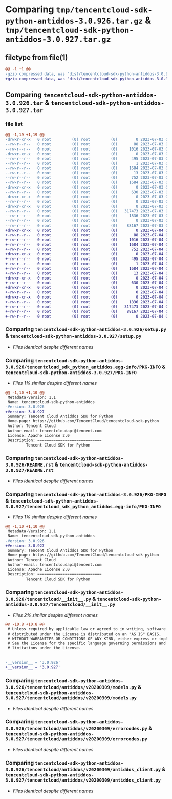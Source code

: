 # Comparing `tmp/tencentcloud-sdk-python-antiddos-3.0.926.tar.gz` & `tmp/tencentcloud-sdk-python-antiddos-3.0.927.tar.gz`

## filetype from file(1)

```diff
@@ -1 +1 @@
-gzip compressed data, was "dist/tencentcloud-sdk-python-antiddos-3.0.926.tar", last modified: Mon Jul  3 00:18:15 2023, max compression
+gzip compressed data, was "dist/tencentcloud-sdk-python-antiddos-3.0.927.tar", last modified: Tue Jul  4 00:14:11 2023, max compression
```

## Comparing `tencentcloud-sdk-python-antiddos-3.0.926.tar` & `tencentcloud-sdk-python-antiddos-3.0.927.tar`

### file list

```diff
@@ -1,19 +1,19 @@
-drwxr-xr-x   0 root         (0) root         (0)        0 2023-07-03 00:18:15.000000 tencentcloud-sdk-python-antiddos-3.0.926/
--rw-r--r--   0 root         (0) root         (0)       88 2023-07-03 00:18:15.000000 tencentcloud-sdk-python-antiddos-3.0.926/setup.cfg
--rw-r--r--   0 root         (0) root         (0)     1016 2023-07-03 00:18:15.000000 tencentcloud-sdk-python-antiddos-3.0.926/setup.py
-drwxr-xr-x   0 root         (0) root         (0)        0 2023-07-03 00:18:15.000000 tencentcloud-sdk-python-antiddos-3.0.926/tencentcloud_sdk_python_antiddos.egg-info/
--rw-r--r--   0 root         (0) root         (0)      495 2023-07-03 00:18:15.000000 tencentcloud-sdk-python-antiddos-3.0.926/tencentcloud_sdk_python_antiddos.egg-info/SOURCES.txt
--rw-r--r--   0 root         (0) root         (0)        1 2023-07-03 00:18:15.000000 tencentcloud-sdk-python-antiddos-3.0.926/tencentcloud_sdk_python_antiddos.egg-info/dependency_links.txt
--rw-r--r--   0 root         (0) root         (0)     1684 2023-07-03 00:18:15.000000 tencentcloud-sdk-python-antiddos-3.0.926/tencentcloud_sdk_python_antiddos.egg-info/PKG-INFO
--rw-r--r--   0 root         (0) root         (0)       13 2023-07-03 00:18:15.000000 tencentcloud-sdk-python-antiddos-3.0.926/tencentcloud_sdk_python_antiddos.egg-info/top_level.txt
--rw-r--r--   0 root         (0) root         (0)      752 2023-07-03 00:18:15.000000 tencentcloud-sdk-python-antiddos-3.0.926/README.rst
--rw-r--r--   0 root         (0) root         (0)     1684 2023-07-03 00:18:15.000000 tencentcloud-sdk-python-antiddos-3.0.926/PKG-INFO
-drwxr-xr-x   0 root         (0) root         (0)        0 2023-07-03 00:18:15.000000 tencentcloud-sdk-python-antiddos-3.0.926/tencentcloud/
--rw-r--r--   0 root         (0) root         (0)      630 2023-07-03 00:18:15.000000 tencentcloud-sdk-python-antiddos-3.0.926/tencentcloud/__init__.py
-drwxr-xr-x   0 root         (0) root         (0)        0 2023-07-03 00:18:15.000000 tencentcloud-sdk-python-antiddos-3.0.926/tencentcloud/antiddos/
--rw-r--r--   0 root         (0) root         (0)        0 2023-07-03 00:18:15.000000 tencentcloud-sdk-python-antiddos-3.0.926/tencentcloud/antiddos/__init__.py
-drwxr-xr-x   0 root         (0) root         (0)        0 2023-07-03 00:18:15.000000 tencentcloud-sdk-python-antiddos-3.0.926/tencentcloud/antiddos/v20200309/
--rw-r--r--   0 root         (0) root         (0)   317473 2023-07-03 00:18:15.000000 tencentcloud-sdk-python-antiddos-3.0.926/tencentcloud/antiddos/v20200309/models.py
--rw-r--r--   0 root         (0) root         (0)     1836 2023-07-03 00:18:15.000000 tencentcloud-sdk-python-antiddos-3.0.926/tencentcloud/antiddos/v20200309/errorcodes.py
--rw-r--r--   0 root         (0) root         (0)        0 2023-07-03 00:18:15.000000 tencentcloud-sdk-python-antiddos-3.0.926/tencentcloud/antiddos/v20200309/__init__.py
--rw-r--r--   0 root         (0) root         (0)    88167 2023-07-03 00:18:15.000000 tencentcloud-sdk-python-antiddos-3.0.926/tencentcloud/antiddos/v20200309/antiddos_client.py
+drwxr-xr-x   0 root         (0) root         (0)        0 2023-07-04 00:14:11.000000 tencentcloud-sdk-python-antiddos-3.0.927/
+-rw-r--r--   0 root         (0) root         (0)       88 2023-07-04 00:14:11.000000 tencentcloud-sdk-python-antiddos-3.0.927/setup.cfg
+-rw-r--r--   0 root         (0) root         (0)     1016 2023-07-04 00:14:11.000000 tencentcloud-sdk-python-antiddos-3.0.927/setup.py
+-rw-r--r--   0 root         (0) root         (0)     1684 2023-07-04 00:14:11.000000 tencentcloud-sdk-python-antiddos-3.0.927/PKG-INFO
+-rw-r--r--   0 root         (0) root         (0)      752 2023-07-04 00:14:11.000000 tencentcloud-sdk-python-antiddos-3.0.927/README.rst
+drwxr-xr-x   0 root         (0) root         (0)        0 2023-07-04 00:14:11.000000 tencentcloud-sdk-python-antiddos-3.0.927/tencentcloud_sdk_python_antiddos.egg-info/
+-rw-r--r--   0 root         (0) root         (0)      495 2023-07-04 00:14:11.000000 tencentcloud-sdk-python-antiddos-3.0.927/tencentcloud_sdk_python_antiddos.egg-info/SOURCES.txt
+-rw-r--r--   0 root         (0) root         (0)        1 2023-07-04 00:14:11.000000 tencentcloud-sdk-python-antiddos-3.0.927/tencentcloud_sdk_python_antiddos.egg-info/dependency_links.txt
+-rw-r--r--   0 root         (0) root         (0)     1684 2023-07-04 00:14:11.000000 tencentcloud-sdk-python-antiddos-3.0.927/tencentcloud_sdk_python_antiddos.egg-info/PKG-INFO
+-rw-r--r--   0 root         (0) root         (0)       13 2023-07-04 00:14:11.000000 tencentcloud-sdk-python-antiddos-3.0.927/tencentcloud_sdk_python_antiddos.egg-info/top_level.txt
+drwxr-xr-x   0 root         (0) root         (0)        0 2023-07-04 00:14:11.000000 tencentcloud-sdk-python-antiddos-3.0.927/tencentcloud/
+-rw-r--r--   0 root         (0) root         (0)      630 2023-07-04 00:14:11.000000 tencentcloud-sdk-python-antiddos-3.0.927/tencentcloud/__init__.py
+drwxr-xr-x   0 root         (0) root         (0)        0 2023-07-04 00:14:11.000000 tencentcloud-sdk-python-antiddos-3.0.927/tencentcloud/antiddos/
+-rw-r--r--   0 root         (0) root         (0)        0 2023-07-04 00:14:11.000000 tencentcloud-sdk-python-antiddos-3.0.927/tencentcloud/antiddos/__init__.py
+drwxr-xr-x   0 root         (0) root         (0)        0 2023-07-04 00:14:11.000000 tencentcloud-sdk-python-antiddos-3.0.927/tencentcloud/antiddos/v20200309/
+-rw-r--r--   0 root         (0) root         (0)     1836 2023-07-04 00:14:11.000000 tencentcloud-sdk-python-antiddos-3.0.927/tencentcloud/antiddos/v20200309/errorcodes.py
+-rw-r--r--   0 root         (0) root         (0)   317473 2023-07-04 00:14:11.000000 tencentcloud-sdk-python-antiddos-3.0.927/tencentcloud/antiddos/v20200309/models.py
+-rw-r--r--   0 root         (0) root         (0)    88167 2023-07-04 00:14:11.000000 tencentcloud-sdk-python-antiddos-3.0.927/tencentcloud/antiddos/v20200309/antiddos_client.py
+-rw-r--r--   0 root         (0) root         (0)        0 2023-07-04 00:14:11.000000 tencentcloud-sdk-python-antiddos-3.0.927/tencentcloud/antiddos/v20200309/__init__.py
```

### Comparing `tencentcloud-sdk-python-antiddos-3.0.926/setup.py` & `tencentcloud-sdk-python-antiddos-3.0.927/setup.py`

 * *Files identical despite different names*

### Comparing `tencentcloud-sdk-python-antiddos-3.0.926/tencentcloud_sdk_python_antiddos.egg-info/PKG-INFO` & `tencentcloud-sdk-python-antiddos-3.0.927/PKG-INFO`

 * *Files 1% similar despite different names*

```diff
@@ -1,10 +1,10 @@
 Metadata-Version: 1.1
 Name: tencentcloud-sdk-python-antiddos
-Version: 3.0.926
+Version: 3.0.927
 Summary: Tencent Cloud Antiddos SDK for Python
 Home-page: https://github.com/TencentCloud/tencentcloud-sdk-python
 Author: Tencent Cloud
 Author-email: tencentcloudapi@tencent.com
 License: Apache License 2.0
 Description: ============================
         Tencent Cloud SDK for Python
```

### Comparing `tencentcloud-sdk-python-antiddos-3.0.926/README.rst` & `tencentcloud-sdk-python-antiddos-3.0.927/README.rst`

 * *Files identical despite different names*

### Comparing `tencentcloud-sdk-python-antiddos-3.0.926/PKG-INFO` & `tencentcloud-sdk-python-antiddos-3.0.927/tencentcloud_sdk_python_antiddos.egg-info/PKG-INFO`

 * *Files 1% similar despite different names*

```diff
@@ -1,10 +1,10 @@
 Metadata-Version: 1.1
 Name: tencentcloud-sdk-python-antiddos
-Version: 3.0.926
+Version: 3.0.927
 Summary: Tencent Cloud Antiddos SDK for Python
 Home-page: https://github.com/TencentCloud/tencentcloud-sdk-python
 Author: Tencent Cloud
 Author-email: tencentcloudapi@tencent.com
 License: Apache License 2.0
 Description: ============================
         Tencent Cloud SDK for Python
```

### Comparing `tencentcloud-sdk-python-antiddos-3.0.926/tencentcloud/__init__.py` & `tencentcloud-sdk-python-antiddos-3.0.927/tencentcloud/__init__.py`

 * *Files 2% similar despite different names*

```diff
@@ -10,8 +10,8 @@
 # Unless required by applicable law or agreed to in writing, software
 # distributed under the License is distributed on an "AS IS" BASIS,
 # WITHOUT WARRANTIES OR CONDITIONS OF ANY KIND, either express or implied.
 # See the License for the specific language governing permissions and
 # limitations under the License.
 
 
-__version__ = '3.0.926'
+__version__ = '3.0.927'
```

### Comparing `tencentcloud-sdk-python-antiddos-3.0.926/tencentcloud/antiddos/v20200309/models.py` & `tencentcloud-sdk-python-antiddos-3.0.927/tencentcloud/antiddos/v20200309/models.py`

 * *Files identical despite different names*

### Comparing `tencentcloud-sdk-python-antiddos-3.0.926/tencentcloud/antiddos/v20200309/errorcodes.py` & `tencentcloud-sdk-python-antiddos-3.0.927/tencentcloud/antiddos/v20200309/errorcodes.py`

 * *Files identical despite different names*

### Comparing `tencentcloud-sdk-python-antiddos-3.0.926/tencentcloud/antiddos/v20200309/antiddos_client.py` & `tencentcloud-sdk-python-antiddos-3.0.927/tencentcloud/antiddos/v20200309/antiddos_client.py`

 * *Files identical despite different names*

